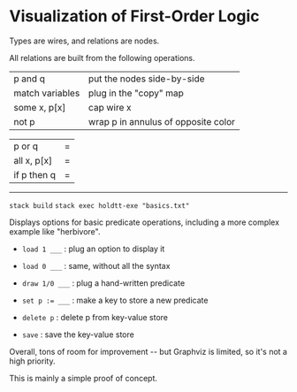 # Visualization of First-Order Logic

Types are wires, and relations are nodes.

All relations are built from the following operations.

| | |
|--|--|
| p and q | put the nodes side-by-side |
| match variables | plug in the "copy" map |
| some x, p[x] | cap wire x |
| not p | wrap p in annulus of opposite color |

| | |
|--|--|
| p or q | = | not( not(p) and not(q) ) |
| all x, p[x] | = | not( some x, not p[x] ) |
| if p then q | = | not( p and not(q) ) |

---------------------------------

`stack build`
`stack exec holdtt-exe "basics.txt"`

Displays options for basic predicate operations,
including a more complex example like "herbivore".

- `load 1 ___` : plug an option to display it
- `load 0 ___` : same, without all the syntax

- `draw 1/0 ___` : plug a hand-written predicate
- `set p := ___` : make a key to store a new predicate
- `delete p`     : delete p from key-value store
- `save`         : save the key-value store

Overall, tons of room for improvement --
but Graphviz is limited, so it's not a high priority.

This is mainly a simple proof of concept.